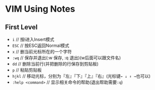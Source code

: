 # VIM Using Notes


## First Level

- ` i `	// 按i进入Insert模式
- ` ESC `	// 按ESC返回Normal模式
- ` x `	// 删当前光标所在的一个字符
- ` :wq `	// 保存并退出(:w 保存, :q 退出)(w后面可以跟文件名)
- ` dd `	// 删除当前行(并把删除的行保存到剪贴板)
- ` p `	// 粘贴剪贴板
- ` hjkl `	// 移动光标，分别为『左』『下』『上』『右』(光标键` ← ↓ ↑ → `也可以)
- ` :help <command> `	// 显示相关命令的帮助(退出帮助需要` :q `)


